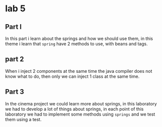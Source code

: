 # lab 5
## Part 	l
In this part i learn about the springs and how we should use them, in this theme i learn that `spring` have 2 methods to use, with beans and tags.
## part 2
When i inject 2 components at the same time the java compiler does not know what to do, then only we can inject 1 class at the same time.
## Part 3
In the cinema project we could learn more about springs, in this laboratory 
we had to develop a lot of things about springs, in each point of this  laboratory we had to implement some methods using `springs` and we test them using a test.
